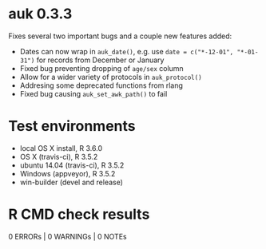 # auk 0.3.3

Fixes several two important bugs and a couple new features added:

- Dates can now wrap in `auk_date()`, e.g. use `date = c("*-12-01", "*-01-31")` for records from December or January
- Fixed bug preventing dropping of `age/sex` column
- Allow for a wider variety of protocols in `auk_protocol()`
- Addresing some deprecated functions from rlang
- Fixed bug causing `auk_set_awk_path()` to fail

# Test environments

- local OS X install, R 3.6.0
- OS X (travis-ci), R 3.5.2
- ubuntu 14.04 (travis-ci), R 3.5.2
- Windows (appveyor), R 3.5.2
- win-builder (devel and release)

# R CMD check results

0 ERRORs | 0 WARNINGs | 0 NOTEs
